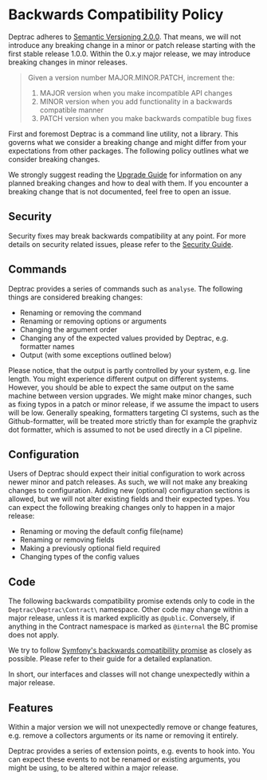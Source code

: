 # Backwards Compatibility Policy

Deptrac adheres to [Semantic Versioning 2.0.0](https://semver.org/spec/v2.0.0.html).
That means, we will not introduce any breaking change in a minor or patch
release starting with the first stable release 1.0.0. Within the 0.x.y major
release, we may introduce breaking changes in minor releases.

> Given a version number MAJOR.MINOR.PATCH, increment the:
>
> 1. MAJOR version when you make incompatible API changes
> 2. MINOR version when you add functionality in a backwards compatible manner
> 3. PATCH version when you make backwards compatible bug fixes

First and foremost Deptrac is a command line utility, not a library. This
governs what we consider a breaking change and might differ from your
expectations from other packages. The following policy outlines what we
consider breaking changes.

We strongly suggest reading the [Upgrade Guide](upgrade.md) for information on
any planned breaking changes and how to deal with them. If you encounter a
breaking change that is not documented, feel free to open an issue.

## Security

Security fixes may break backwards compatibility at any point. For more details
on security related issues, please refer to the [Security Guide](SECURITY.md).

## Commands

Deptrac provides a series of commands such as `analyse`. The following things
are considered breaking changes:

* Renaming or removing the command
* Renaming or removing options or arguments
* Changing the argument order
* Changing any of the expected values provided by Deptrac, e.g. formatter names
* Output (with some exceptions outlined below)

Please notice, that the output is partly controlled by your system, e.g. line
length. You might experience different output on different systems. However,
you should be able to expect the same output on the same machine between version
upgrades. We might make minor changes, such as fixing typos in a patch or minor
release, if we assume the impact to users will be low. Generally speaking,
formatters targeting CI systems, such as the Github-formatter, will be treated
more strictly than for example the graphviz dot formatter, which is assumed to
not be used directly in a CI pipeline.

## Configuration

Users of Deptrac should expect their initial configuration to work across newer
minor and patch releases. As such, we will not make any breaking changes to
configuration. Adding new (optional) configuration sections is allowed, but we
will not alter existing fields and their expected types. You can expect the
following breaking changes only to happen in a major release:

* Renaming or moving the default config file(name)
* Renaming or removing fields
* Making a previously optional field required
* Changing types of the config values

## Code

The following backwards compatibility promise extends only to code in the
`Deptrac\Deptrac\Contract\` namespace. Other code may change within a major
release, unless it is marked explicitly as `@public`. Conversely, if anything in
the Contract namespace is marked as `@internal` the BC promise does not apply.

We try to follow [Symfony's backwards compatibility promise](https://symfony.com/doc/current/contributing/code/bc.html)
as closely as possible. Please refer to their guide for a detailed explanation.

In short, our interfaces and classes will not change unexpectedly within a major
release.

## Features

Within a major version we will not unexpectedly remove or change features, e.g.
remove a collectors arguments or its name or removing it entirely.

Deptrac provides a series of extension points, e.g. events to hook into. You
can expect these events to not be renamed or existing arguments, you might
be using, to be altered within a major release.
